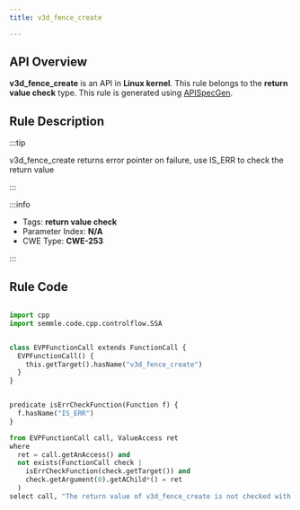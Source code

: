 ```yaml
---
title: v3d_fence_create

---
```



## API Overview
**v3d_fence_create** is an API in **Linux kernel**. This rule belongs to the **return value check** type. This rule is generated using [APISpecGen](../../tools/APISpecGen).
## Rule Description

:::tip

v3d_fence_create returns error pointer on failure, use IS_ERR to check the return value

:::

:::info

- Tags: **return value check**
- Parameter Index: **N/A**
- CWE Type: **CWE-253**

:::

## Rule Code
```python

import cpp
import semmle.code.cpp.controlflow.SSA


class EVPFunctionCall extends FunctionCall {
  EVPFunctionCall() {
    this.getTarget().hasName("v3d_fence_create")
  }
}


predicate isErrCheckFunction(Function f) {
  f.hasName("IS_ERR") 
}

from EVPFunctionCall call, ValueAccess ret
where
  ret = call.getAnAccess() and
  not exists(FunctionCall check |
    isErrCheckFunction(check.getTarget()) and
    check.getArgument(0).getAChild*() = ret
  )
select call, "The return value of v3d_fence_create is not checked with IS_ERR."
    
```